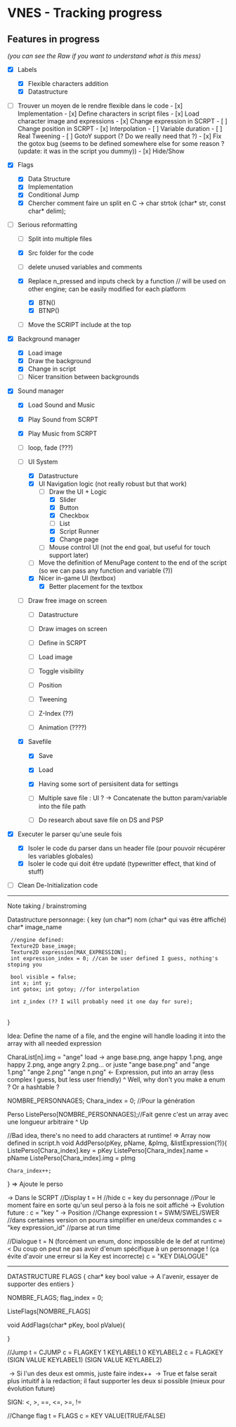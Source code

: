 # VNES - Tracking progress

## Features in progress
*(you can see the Raw if you want to understand what is this mess)*

- [x] Labels
   - [x] Flexible characters addition
   - [x] Datastructure 
  
 - [ ] Trouver un moyen de le rendre flexible dans le code
        - [x] Implementation 
        - [x] Define characters in script files
          - [x] Load character image and expressions
           - [x] Change expression in SCRPT
           - [ ] Change position in SCRPT
               - [x] Interpolation
                 	- [ ] Variable duration
                  - [ ] Real Tweening
                	- [ ] GotoY support (? Do we really need that ?)
           - [x] Fix the gotox bug (seems to be defined somewhere else for some reason ? (update: it was in the script you dummy))
           - [x] Hide/Show
    
  - [x] Flags
    - [x] Data Structure
    - [x] Implementation
    - [x] Conditional Jump
    - [x] Chercher comment faire un split en C
      -> char strtok (char* str, const char* delim); 
    
  - [ ] Serious reformatting
    - [ ] Split into multiple files
    - [x] Src folder for the code
    - [ ] delete unused variables and comments
    - [x] Replace n_pressed and inputs check by a function // will be used on other engine; can be easily modified for each platform
      - [x] BTN()
      - [x] BTNP()
    - [ ] Move the SCRIPT include at the top

    

- [x] Background manager
  - [x] Load image
  - [x] Draw the background
  - [x] Change in script
  - [ ] Nicer transition between backgrounds

- [x] Sound manager
    - [x] Load Sound and Music
    - [x] Play Sound from SCRPT
    - [x] Play Music from SCRPT 
    - [ ] loop, fade (???)

      

  - [ ] UI System
    - [x] Datastructure
    - [x] UI Navigation logic (not really robust but that work)
      - [ ] Draw the UI + Logic
        - [x] Slider
        - [x] Button
        - [x] Checkbox
        - [ ] List
        - [x] Script Runner
        - [x] Change page
      - [ ] Mouse control UI (not the end goal, but useful for touch support later)
    - [ ] Move the definition of MenuPage content to the end of the script (so we can pass any function and variable (?)) 
    - [x] Nicer in-game UI (textbox)
      - [x] Better placement for the textbox
  
  - [ ] Draw free image on screen
    - [ ] Datastructure
    - [ ] Draw images on screen
    - [ ] Define in SCRPT
    - [ ] Load image
    - [ ] Toggle visibility
    - [ ] Position
    - [ ] Tweening
    - [ ] Z-Index (??)
    - [ ] Animation (????)
  
      
  
  - [x] Savefile
    - [x] Save
    - [x] Load
    - [x] Having some sort of persisitent data for settings
    - [ ] Multiple save file : UI ? -> Concatenate the button param/variable into the file path
    - [ ] Do research about save file on DS and PSP 
      
  
- [x] Executer le parser qu'une seule fois
     - [x] Isoler le code du parser dans un header file (pour pouvoir récupérer les variables globales)
     - [x] Isoler le code qui doit être updaté (typewritter effect, that kind of stuff)

- [ ] Clean De-Initialization code


-----
Note taking / brainstroming

Datastructure personnage:
	{
	 key (un char*)
	 nom (char* qui vas être affiché)
	 char* image_name

	 //engine defined:
	 Texture2D base_image;
	 Texture2D expression[MAX_EXPRESSION];
	 int expression_index = 0; //can be user defined I guess, nothing's stoping you
	
	 bool visible = false;
	 int x; int y;
	 int gotox; int gotoy; //for interpolation
	
	 int z_index (?? I will probably need it one day for sure);


​	 
​	}

Idea:
Define the name of a file, and the engine will handle loading it into the array with all needed expression

CharaList[n].img = "ange"
load -> ange base.png, ange happy 1.png, ange happy 2.png, ange angry 2.png...
	or juste "ange base.png" and "ange 1.png" "ange 2.png" "ange n.png" <- Expression, put into an array (less complex I guess, but less user friendly)
																			^ Well, why don't you make a enum ? Or a hashtable ?


NOMBRE_PERSONNAGES;
Chara_index = 0; //Pour la génération

Perso ListePerso[NOMBRE_PERSONNAGES];//Fait genre c'est un array avec une longueur arbitraire
^ Up

//Bad idea, there's no need to add characters at runtime! => Array now defined in script.h
void AddPerso(pKey, pName, &pImg, &listExpression(?)){
	ListePerso[Chara_index].key = pKey
	ListePerso[Chara_index].name = pName
	ListePerso[Chara_index].img = pImg

	Chara_index++;
}
=> Ajoute le perso

-> Dans le SCRPT
//Display
t = H //hide
c = key du personnage //Pour le moment faire en sorte qu'un seul perso à la fois ne soit affiché
	-> Evolution future : c = "key <arg>" -> Position
//Change expression
t = SWM/SWEL/SWER //dans certaines version on pourra simplifier en une/deux commandes
c = "key expression_id" //parse at run time

//Dialogue
t = N (forcément un enum, donc impossible de le def at runtime) < Du coup on peut ne pas avoir d'enum spécifique à un personnage ! (ça évite d'avoir une erreur si la Key est incorrecte)
c = "KEY  DIALOGUE"

-----
DATASTRUCTURE FLAGS
{
	char* key
	bool  value -> A l'avenir, essayer de supporter des entiers
}

NOMBRE_FLAGS;
flag_index = 0;

ListeFlags[NOMBRE_FLAGS]

void AddFlags(char* pKey, bool pValue){

}

//Jump
t = CJUMP
c = FLAGKEY 1 KEYLABEL1 0 KEYLABEL2
c = FLAGKEY (SIGN VALUE KEYLABEL1) (SIGN VALUE KEYLABEL2)

​	-> Si l'un des deux est ommis, juste faire index++
​	-> True et false serait plus intuitif à la redaction; il faut supporter les deux si possible (mieux pour évolution future)

SIGN:
	<, >, ==, <=, >=, !=

//Change flag
t = FLAGS
c = KEY VALUE(TRUE/FALSE)
